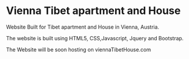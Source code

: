 # Vienna Tibet apartment and House
Website Built for Tibet apartment and House in Vienna, Austria. 

The website is built using HTML5, CSS,Javascript, Jquery and Bootstrap. 

The Website will be soon hosting on viennaTibetHouse.com 
